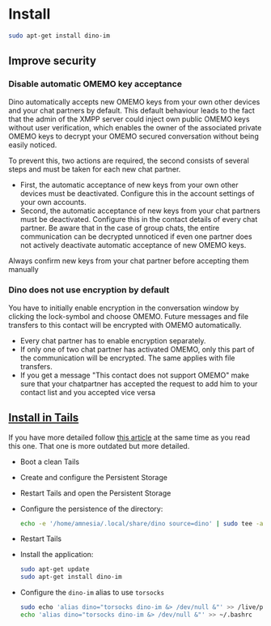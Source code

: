 
# Install

```bash
sudo apt-get install dino-im
```

## Improve security

### Disable automatic OMEMO key acceptance
Dino automatically accepts new OMEMO keys from your own other devices and your chat partners by default. This default behaviour leads to the fact that the admin of the XMPP server could inject own public OMEMO keys without user verification, which enables the owner of the associated private OMEMO keys to decrypt your OMEMO secured conversation without being easily noticed.

To prevent this, two actions are required, the second consists of several steps and must be taken for each new chat partner.

- First, the automatic acceptance of new keys from your own other devices must be deactivated. Configure this in the account settings of your own accounts.
- Second, the automatic acceptance of new keys from your chat partners must be deactivated. Configure this in the contact details of every chat partner. Be aware that in the case of group chats, the entire communication can be decrypted unnoticed if even one partner does not actively deactivate automatic acceptance of new OMEMO keys.

Always confirm new keys from your chat partner before accepting them manually

### Dino does not use encryption by default

You have to initially enable encryption in the conversation window by clicking the lock-symbol and choose OMEMO. Future messages and file transfers to this contact will be encrypted with OMEMO automatically.

- Every chat partner has to enable encryption separately.
- If only one of two chat partner has activated OMEMO, only this part of the communication will be encrypted. The same applies with file transfers.
- If you get a message "This contact does not support OMEMO" make sure that your chatpartner has accepted the request to add him to your contact list and you accepted vice versa

## [Install in Tails](https://t-hinrichs.net/DinoTails/DinoTails_recent.html)

If you have more detailed follow [this article](https://t-hinrichs.net/DinoTails/DinoTails_recent.html) at the same time as you read this one. That one is more outdated but more detailed.

- Boot a clean Tails
- Create and configure the Persistent Storage
- Restart Tails and open the Persistent Storage

- Configure the persistence of the directory: 
    ```bash
    echo -e '/home/amnesia/.local/share/dino source=dino' | sudo tee -a /live/persistence/TailsData_unlocked/persistence.conf > /dev/null
    ```
- Restart Tails

- Install the application:
    ```bash
    sudo apt-get update
    sudo apt-get install dino-im
    ```
- Configure the `dino-im` alias to use `torsocks`

    ```bash
    sudo echo 'alias dino="torsocks dino-im &> /dev/null &"' >> /live/persistence/TailsData_unlocked/dotfiles/.bashrc
    echo 'alias dino="torsocks dino-im &> /dev/null &"' >> ~/.bashrc
    ```

